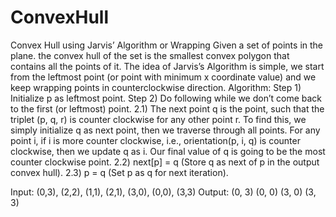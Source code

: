 # ConvexHull

Convex Hull using Jarvis’ Algorithm or Wrapping
Given a set of points in the plane. the convex hull of the set is the smallest convex polygon that contains
all the points of it.
The idea of Jarvis’s Algorithm is simple, we start from the leftmost point (or point with minimum x
coordinate value) and we keep wrapping points in counterclockwise direction.
Algorithm:
Step 1) Initialize p as leftmost point.
Step 2) Do following while we don’t come back to the first (or leftmost) point.
2.1) The next point q is the point, such that the triplet (p, q, r) is counter clockwise for
any other point r.
To find this, we simply initialize q as next point, then we traverse through all points.
For any point i, if i is more counter clockwise, i.e., orientation(p, i, q) is counter
clockwise, then we update q as i.
Our final value of q is going to be the most counter clockwise point.
2.2) next[p] = q (Store q as next of p in the output convex hull).
2.3) p = q (Set p as q for next iteration).

Input:
(0,3), (2,2), (1,1), (2,1), (3,0), (0,0), (3,3)
Output:
(0, 3)
(0, 0)
(3, 0)
(3, 3)

